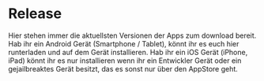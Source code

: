 # Release

Hier stehen immer die aktuellsten Versionen der Apps zum download bereit.
Hab ihr ein Android Gerät (Smartphone / Tablet), könnt ihr es euch  hier runterladen und auf dem Gerät installieren.
Hab ihr ein iOS Gerät (iPhone, iPad) könnt ihr es nur installieren wenn ihr ein Entwickler Gerät oder ein gejailbreaktes Gerät besitzt, das es sonst nur über den AppStore geht.
